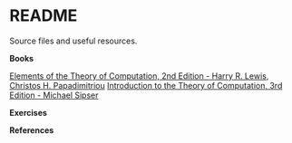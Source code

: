 # README

Source files and useful resources.

**Books**

[Elements of the Theory of Computation, 2nd Edition - Harry R. Lewis, Christos H. Papadimitriou](https://goo.gl/SqZ54w)
[Introduction to the Theory of Computation, 3rd Edition - Michael Sipser](https://goo.gl/MdVvYg)

**Exercises**


**References**
